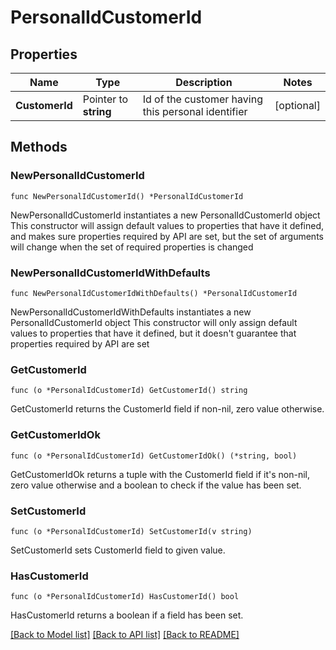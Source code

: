 # PersonalIdCustomerId

## Properties

Name | Type | Description | Notes
------------ | ------------- | ------------- | -------------
**CustomerId** | Pointer to **string** | Id of the customer having this personal identifier | [optional] 

## Methods

### NewPersonalIdCustomerId

`func NewPersonalIdCustomerId() *PersonalIdCustomerId`

NewPersonalIdCustomerId instantiates a new PersonalIdCustomerId object
This constructor will assign default values to properties that have it defined,
and makes sure properties required by API are set, but the set of arguments
will change when the set of required properties is changed

### NewPersonalIdCustomerIdWithDefaults

`func NewPersonalIdCustomerIdWithDefaults() *PersonalIdCustomerId`

NewPersonalIdCustomerIdWithDefaults instantiates a new PersonalIdCustomerId object
This constructor will only assign default values to properties that have it defined,
but it doesn't guarantee that properties required by API are set

### GetCustomerId

`func (o *PersonalIdCustomerId) GetCustomerId() string`

GetCustomerId returns the CustomerId field if non-nil, zero value otherwise.

### GetCustomerIdOk

`func (o *PersonalIdCustomerId) GetCustomerIdOk() (*string, bool)`

GetCustomerIdOk returns a tuple with the CustomerId field if it's non-nil, zero value otherwise
and a boolean to check if the value has been set.

### SetCustomerId

`func (o *PersonalIdCustomerId) SetCustomerId(v string)`

SetCustomerId sets CustomerId field to given value.

### HasCustomerId

`func (o *PersonalIdCustomerId) HasCustomerId() bool`

HasCustomerId returns a boolean if a field has been set.


[[Back to Model list]](../README.md#documentation-for-models) [[Back to API list]](../README.md#documentation-for-api-endpoints) [[Back to README]](../README.md)


